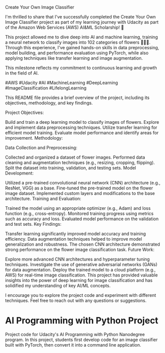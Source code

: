 Create Your Own Image Classifier

I'm thrilled to share that I've successfully completed the Create Your Own Image Classifier project as part of my learning journey with Udacity as part of the Amazon Web Services (AWS) AI&ML Scholarship! 🎉

This project allowed me to dive deep into AI and machine learning, training a neural network to classify images into 102 categories of flowers 🌺🌻🌷. Through this experience, I've gained hands-on skills in data preprocessing, model building, and performance evaluation using PyTorch, while also applying techniques like transfer learning and image augmentation.

This milestone reflects my commitment to continuous learning and growth in the field of AI.

#AWS #Udacity #AI #MachineLearning #DeepLearning #ImageClassification #LifelongLearning

This README file provides a brief overview of the project, including its objectives, methodology, and key findings.

Project Objectives:

Build and train a deep learning model to classify images of flowers.
Explore and implement data preprocessing techniques.
Utilize transfer learning for efficient model training.
Evaluate model performance and identify areas for improvement.
Methodology:

Data Collection and Preprocessing:

Collected and organized a dataset of flower images.
Performed data cleaning and augmentation techniques (e.g., resizing, cropping, flipping).
Split the dataset into training, validation, and testing sets.
Model Development:

Utilized a pre-trained convolutional neural network (CNN) architecture (e.g., ResNet, VGG) as a base.
Fine-tuned the pre-trained model on the flower image dataset.
Implemented custom layers and modifications to the base architecture.
Training and Evaluation:

Trained the model using an appropriate optimizer (e.g., Adam) and loss function (e.g., cross-entropy).
Monitored training progress using metrics such as accuracy and loss.
Evaluated model performance on the validation and test sets.
Key Findings:

Transfer learning significantly improved model accuracy and training efficiency.
Data augmentation techniques helped to improve model generalization and robustness.
The chosen CNN architecture demonstrated strong performance on the flower image classification task.
Future Work:

Explore more advanced CNN architectures and hyperparameter tuning techniques.
Investigate the use of generative adversarial networks (GANs) for data augmentation.
Deploy the trained model to a cloud platform (e.g., AWS) for real-time image classification.
This project has provided valuable insights into the power of deep learning for image classification and has solidified my understanding of key AI/ML concepts.

I encourage you to explore the project code and experiment with different techniques. Feel free to reach out with any questions or suggestions.



# AI Programming with Python Project

Project code for Udacity's AI Programming with Python Nanodegree program. In this project, students first develop code for an image classifier built with PyTorch, then convert it into a command line application.
